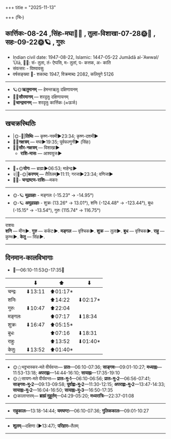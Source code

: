 +++
title = "2025-11-13"

+++
(चि॰)
## कार्त्तिकः-08-24  ,सिंहः-मघा🌛🌌  ,  तुला-विशाखा-07-28🌞🌌  ,  सहः-09-22🌞🪐  , गुरुः
- Indian civil date: 1947-08-22, Islamic: 1447-05-22 Jumādā al-ʾAwwal/ʾŪlā, 🌌🌞: सं- तुला, तं- ऐप्पसि, म- तुलां, प- कत्तक, अ- काति
- संवत्सरः - विश्वावसुः
- वर्षसङ्ख्या 🌛- शकाब्दः 1947, विक्रमाब्दः 2082, कलियुगे 5126
___________________
- 🪐🌞**ऋतुमानम्** — हेमन्तऋतुः दक्षिणायनम्
- 🌌🌞**सौरमानम्** — शरदृतुः दक्षिणायनम्
- 🌛**चान्द्रमानम्** — शरदृतुः कार्त्तिकः (≈ऊर्जः)
___________________


## खचक्रस्थितिः
- |🌞-🌛|**तिथिः** — कृष्ण-नवमी►23:34; कृष्ण-दशमी►  
- 🌌🌛**नक्षत्रम्** — मघा►19:35; पूर्वफल्गुनी► (सिंहः)  
- 🌌🌞**सौर-नक्षत्रम्** — विशाखा►  
  - **राशि-मासः** — आश्वयुजः► 
___________________
- 🌛+🌞**योगः** — ब्राह्मः►06:53; माहेन्द्रः►  
- २|🌛-🌞|**करणम्** — तैतिलम्►11:11; गरजा►23:34; वणिजा►  
- 🌌🌛- **चन्द्राष्टम-राशिः**—मकरः  
___________________
- 🌞-🪐 **मूढग्रहाः** - मङ्गलः (-15.23° → -14.95°)
- 🌞-🪐 **अमूढग्रहाः** - शुक्रः (13.26° → 13.01°), शनिः (-124.48° → -123.44°), बुधः (-15.15° → -13.54°), गुरुः (115.74° → 116.75°)
___________________
राशयः  
**शनि** — मीनः►. **गुरु** — कर्कटः►. **मङ्गल** — वृश्चिकः►. **शुक्र** — तुला►. **बुध** — वृश्चिकः►. **राहु** — कुम्भः►. **केतु** — सिंहः►. 
___________________


## दिनमान-कालविभागाः
- 🌅—06:10-11:53🌞-17:35🌇  

|      |⬇     |⬆     |⬇     |
|------|-----|-----|------|
|चन्द्रः|⬇13:11 |⬆01:17*|     |
|शनिः   |     |⬆14:22 |⬇02:17*|
|गुरुः  |⬇10:47 |⬆22:04 |     |
|मङ्गलः |     |⬆07:17 |⬇18:34 |
|शुक्रः |⬇16:47 |⬆05:15*|     |
|बुधः   |     |⬆07:16 |⬇18:31 |
|राहुः  |     |⬆13:52 |⬇01:40*|
|केतुः  |⬇13:52 |⬆01:40*|     |
___________________
- 🌞⚝भट्टभास्कर-मते वीर्यवन्तः— **प्रातः**—06:10-07:36; **साङ्गवः**—09:01-10:27; **मध्याह्नः**—11:53-13:18; **अपराह्णः**—14:44-16:10; **सायाह्नः**—17:35-19:10  
- 🌞⚝सायण-मते वीर्यवन्तः— **प्रातः-मु॰1**—06:10-06:56; **प्रातः-मु॰2**—06:56-07:41; **साङ्गवः-मु॰2**—09:13-09:58; **पूर्वाह्णः-मु॰2**—11:30-12:15; **अपराह्णः-मु॰2**—13:47-14:33; **सायाह्नः-मु॰2**—16:04-16:50; **सायाह्नः-मु॰3**—16:50-17:35  
- 🌞कालान्तरम्— **ब्राह्मं मुहूर्तम्**—04:29-05:20; **मध्यरात्रिः**—22:37-01:08  
___________________
- **राहुकालः**—13:18-14:44; **यमघण्टः**—06:10-07:36; **गुलिककालः**—09:01-10:27  
___________________
- **शूलम्**—दक्षिणा (►13:47); **परिहारः**–तैलम्  
___________________

